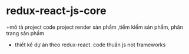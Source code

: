 # redux-react-js-core
+mô tả project
code project render sản phẩm ,tiềm kiếm sản phẩm, phân trang sản phẩm
+ thiết kế dự án theo redux-react. code thuần js not frameworks
